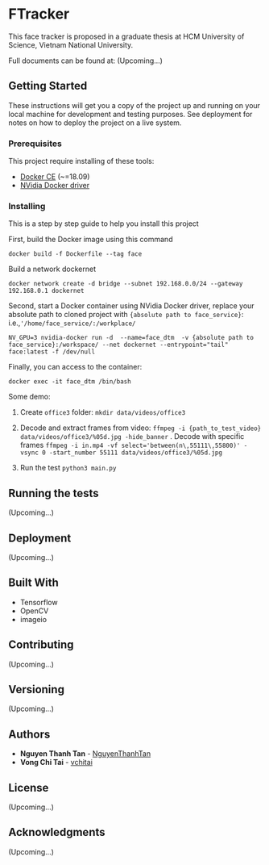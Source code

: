 # FTracker

This face tracker is proposed in a graduate thesis 
at HCM University of Science, Vietnam National University.

Full documents can be found at: (Upcoming...)

## Getting Started

These instructions will get you a copy of the project up and running on your local machine for development and testing purposes. See deployment for notes on how to deploy the project on a live system.

### Prerequisites

This project require installing of these tools:

- [Docker CE](https://docs.docker.com/install/) (~=18.09)
- [NVidia Docker driver](https://github.com/NVIDIA/nvidia-docker)

### Installing

This is a step by step guide to help you install this project

First, build the Docker image using this command

`docker build -f Dockerfile --tag face`

Build a network dockernet

`docker network create -d bridge --subnet 192.168.0.0/24 --gateway 192.168.0.1 dockernet`

Second, start a Docker container using NVidia Docker driver,
replace your absolute path to cloned project with `{absolute path to face_service}`: 
i.e.,`'/home/face_service/:/workplace/`

`NV_GPU=3 nvidia-docker run -d  --name=face_dtm  -v {absolute path to face_service}:/workspace/ --net dockernet --entrypoint="tail" face:latest -f /dev/null`

Finally, you can access to the container:

`docker exec -it face_dtm /bin/bash`

Some demo:

1. Create `office3` folder: 
`mkdir data/videos/office3`

2. Decode and extract frames from video:
`ffmpeg -i {path_to_test_video} data/videos/office3/%05d.jpg -hide_banner`
. Decode with specific frames 
`ffmpeg -i in.mp4 -vf select='between(n\,55111\,55800)' -vsync 0 -start_number 55111 data/videos/office3/%05d.jpg`

3. Run the test
`python3 main.py`


## Running the tests

(Upcoming...)

## Deployment

(Upcoming...)

## Built With

* Tensorflow
* OpenCV
* imageio

## Contributing

(Upcoming...)

## Versioning

(Upcoming...) 

## Authors

* **Nguyen Thanh Tan** - [NguyenThanhTan](https://github.com/NguyenThanhTan)
* **Vong Chi Tai** - [vchitai](https://github.com/vchitai)


## License

(Upcoming...)

## Acknowledgments

(Upcoming...)
